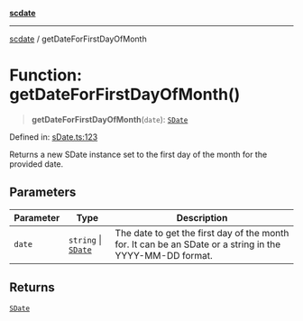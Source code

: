 [**scdate**](../README.md)

---

[scdate](../README.md) / getDateForFirstDayOfMonth

# Function: getDateForFirstDayOfMonth()

> **getDateForFirstDayOfMonth**(`date`): [`SDate`](../classes/SDate.md)

Defined in: [sDate.ts:123](https://github.com/ericvera/scdate/blob/main/src/sDate.ts#L123)

Returns a new SDate instance set to the first day of the month for the
provided date.

## Parameters

| Parameter | Type                                       | Description                                                                                              |
| --------- | ------------------------------------------ | -------------------------------------------------------------------------------------------------------- |
| `date`    | `string` \| [`SDate`](../classes/SDate.md) | The date to get the first day of the month for. It can be an SDate or a string in the YYYY-MM-DD format. |

## Returns

[`SDate`](../classes/SDate.md)
